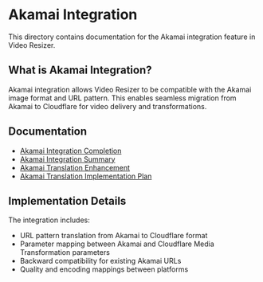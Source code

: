 # Akamai Integration

This directory contains documentation for the Akamai integration feature in Video Resizer.

## What is Akamai Integration?

Akamai integration allows Video Resizer to be compatible with the Akamai image format and URL pattern. This enables seamless migration from Akamai to Cloudflare for video delivery and transformations.

## Documentation

- [Akamai Integration Completion](./akamai-integration-completion.md)
- [Akamai Integration Summary](./akamai-integration-summary.md)
- [Akamai Translation Enhancement](./akamai-translation-enhancement.md)
- [Akamai Translation Implementation Plan](./akamai-translation-implementation-plan.md)

## Implementation Details

The integration includes:
- URL pattern translation from Akamai to Cloudflare format
- Parameter mapping between Akamai and Cloudflare Media Transformation parameters
- Backward compatibility for existing Akamai URLs
- Quality and encoding mappings between platforms